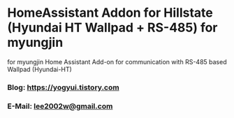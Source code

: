 # HomeAssistant Addon for Hillstate (Hyundai HT Wallpad + RS-485) for myungjin
for myungjin Home Assistant Add-on for communication with RS-485 based Wallpad (Hyundai-HT)

### Blog: https://yogyui.tistory.com

### E-Mail: lee2002w@gmail.com
